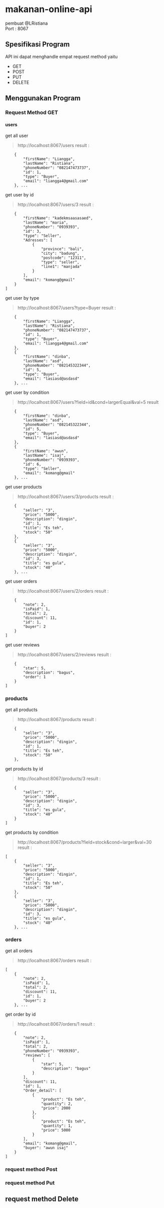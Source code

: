 # makanan-online-api
pembuat @LRistiana <br/>
Port : 8067

## Spesifikasi Program
API ini dapat menghandle empat request method yaitu
* GET
* POST
* PUT
* DELETE


## Menggunakan Program
### Request Method GET
#### users
get all user
>http://localhost:8067/users
result :
```[
    {
        "firstName": "Liangga",
        "lastName": "Ristiana",
        "phoneNumber": "082147473737",
        "id": 1,
        "type": "Buyer",
        "email": "liangga4@gmail.com"
    }, ...
```
get user by id
>http://localhost:8067/users/3
result :
```[
    {
        "firstName": "kadekmsaasasaed",
        "lastName": "maria",
        "phoneNumber": "0939393",
        "id": 3,
        "type": "Seller",
        "Adresses": [
            {
                "province": "bali",
                "city": "badung",
                "postcode": "12311",
                "type": "seller",
                "line1": "manjada"
            }
        ],
        "email": "komang@gmail"
    }
]
```
get user by type
>http://localhost:8067/users?type=Buyer
result :
```[
    {
        "firstName": "Liangga",
        "lastName": "Ristiana",
        "phoneNumber": "082147473737",
        "id": 1,
        "type": "Buyer",
        "email": "liangga4@gmail.com"
    },
    {
        "firstName": "dinba",
        "lastName": "asd",
        "phoneNumber": "082145322344",
        "id": 5,
        "type": "Buyer",
        "email": "lasiasd@asdasd"
    }, ...
 ```
get user by condition
> http://localhost:8067/users?field=id&cond=largerEqual&val=5
result
```[
    {
        "firstName": "dinba",
        "lastName": "asd",
        "phoneNumber": "082145322344",
        "id": 5,
        "type": "Buyer",
        "email": "lasiasd@asdasd"
    },
    {
        "firstName": "awun",
        "lastName": "isaj",
        "phoneNumber": "0939393",
        "id": 6,
        "type": "Seller",
        "email": "komang@gmail"
    }, ...
```
get user products
> http://localhost:8067/users/3/products
result :
```[
    {
        "seller": "3",
        "price": "5000",
        "description": "dingin",
        "id": 1,
        "title": "Es teh",
        "stock": "50"
    },
    {
        "seller": "3",
        "price": "5000",
        "description": "dingin",
        "id": 3,
        "title": "es gula",
        "stock": "40"
    }, ...
```

get user orders
> http://localhost:8067/users/2/orders
result :
```[
    {
        "note": 2,
        "isPaid": 1,
        "total": 2,
        "discount": 11,
        "id": 1,
        "buyer": 2
    }
]
```
get user reviews
> http://localhost:8067/users/2/reviews
result :
```[
    {
        "star": 5,
        "description": "bagus",
        "order": 1
    }
]
```

### products
get all products
> http://localhost:8067/products
result : 
```[
    {
        "seller": "3",
        "price": "5000",
        "description": "dingin",
        "id": 1,
        "title": "Es teh",
        "stock": "50"
    },
```
get products by id
> http://localhost:8067/products/3
result :
```[
    {
        "seller": "3",
        "price": "5000",
        "description": "dingin",
        "id": 3,
        "title": "es gula",
        "stock": "40"
    }
]
```
get products by condition
> http://localhost:8067/products?field=stock&cond=larger&val=30
result : 
```
[
    {
        "seller": "3",
        "price": "5000",
        "description": "dingin",
        "id": 1,
        "title": "Es teh",
        "stock": "50"
    },
    {
        "seller": "3",
        "price": "5000",
        "description": "dingin",
        "id": 3,
        "title": "es gula",
        "stock": "40"
    }, ...
```

### orders
get all orders
> http://localhost:8067/orders
result :
```
[
    {
        "note": 2,
        "isPaid": 1,
        "total": 2,
        "discount": 11,
        "id": 1,
        "buyer": 2
    }, ...
```
get order by id
> http://localhost:8067/orders/1
result : 
```[
    {
        "note": 2,
        "isPaid": 1,
        "total": 2,
        "phoneNumber": "0939393",
        "reviews": [
            {
                "star": 5,
                "description": "bagus"
            }
        ],
        "discount": 11,
        "id": 1,
        "Order_detail": [
            {
                "product": "Es teh",
                "quantity": 2,
                "price": 2000
            },
            {
                "product": "Es teh",
                "quantity": 1,
                "price": 5000
            }
        ],
        "email": "komang@gmail",
        "buyer": "awun isaj"
    }
]
```
### request method Post
### request method Put
## request method Delete
